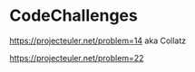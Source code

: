 # CodeChallenges

https://projecteuler.net/problem=14 aka Collatz

https://projecteuler.net/problem=22
